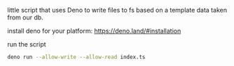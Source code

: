 little script that uses Deno to write files to fs based on a template data taken from our db.

install deno for your platform: https://deno.land/#installation

run the script

```bash
deno run --allow-write --allow-read index.ts
```